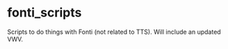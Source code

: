 fonti_scripts
=============

Scripts to do things with Fonti (not related to TTS). Will include an updated VWV.
